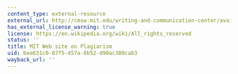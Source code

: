 ```yaml
---
content_type: external-resource
external_url: http://cmsw.mit.edu/writing-and-communication-center/avoiding-plagiarism/
has_external_license_warning: true
license: https://en.wikipedia.org/wiki/All_rights_reserved
status: ''
title: MIT Web site on Plagiarism
uid: bee631c0-87f5-457a-8b52-d90ac380cab3
wayback_url: ''
---
```

